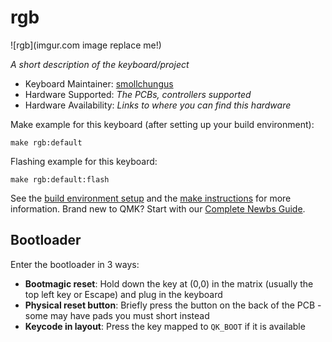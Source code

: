 # rgb

![rgb](imgur.com image replace me!)

*A short description of the keyboard/project*

* Keyboard Maintainer: [smollchungus](https://github.com/smollchungus)
* Hardware Supported: *The PCBs, controllers supported*
* Hardware Availability: *Links to where you can find this hardware*

Make example for this keyboard (after setting up your build environment):

    make rgb:default

Flashing example for this keyboard:

    make rgb:default:flash

See the [build environment setup](https://docs.qmk.fm/#/getting_started_build_tools) and the [make instructions](https://docs.qmk.fm/#/getting_started_make_guide) for more information. Brand new to QMK? Start with our [Complete Newbs Guide](https://docs.qmk.fm/#/newbs).

## Bootloader

Enter the bootloader in 3 ways:

* **Bootmagic reset**: Hold down the key at (0,0) in the matrix (usually the top left key or Escape) and plug in the keyboard
* **Physical reset button**: Briefly press the button on the back of the PCB - some may have pads you must short instead
* **Keycode in layout**: Press the key mapped to `QK_BOOT` if it is available
